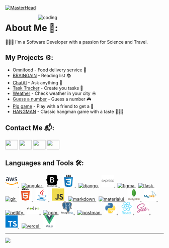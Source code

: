 [![MasterHead](https://res.cloudinary.com/dulasau/image/upload/v1682295915/banner_wyhjzm.png)](https://github.com/dmitryulasau)

<img align="right" alt="coding" width="400" src="https://res.cloudinary.com/dulasau/image/upload/v1682278774/63487-programming-computer_tlsmeq.gif"/>

# About Me :boy::
👩🏻‍💻 I'm a Software Developer with a passion for Science and Travel.<br>

## My Projects ⚙:
- [Omnifood](https://omnifood-ulasau.netlify.app/) - Food delivery service 🍔
- [BRAINGAIN](https://braingain-ulasau.netlify.app/) - Reading list 📚
- [ChatAI](https://chat-ai-git-main-dmitryulasau.vercel.app/) - Ask anything 🤖
- [Task Tracker](https://task-tracker-dmitryulasau.vercel.app/login) - Create you tasks 📝
- [Weather](https://dmitryulasau.github.io/Weather_Service_JS/) - Check weather in your city ☀
- [Guess a number](https://ulasau-guess-my-number.netlify.app/) - Guess a number :video_game:
- [Pig game](https://ulasau-pig-game.netlify.app/) - Play with a friend to get a 💯 
- [HANGMAN](https://hangman-dmitryulasau.vercel.app/) - Classic hangman game with a taste 🙅🏽‍♂️


## Contact Me 📬:

<p align="left">
<a href="https://www.linkedin.com/in/dmitry-ulasau/" target="blank"><img align="center" src="https://res.cloudinary.com/dulasau/image/upload/v1682296831/LinkedIN_ijgnyd.svg" alt="" height="30" width="40" /></a>
<a href="https://github.com/dmitryulasau" target="blank"><img align="center" src="https://res.cloudinary.com/dulasau/image/upload/v1682296959/Github_brnomp.svg" alt="" height="30" width="40" /></a>
<a href="https://www.instagram.com/dmitrushok/" target="blank"><img align="center" src="https://res.cloudinary.com/dulasau/image/upload/v1682296959/Instagram_rzqx1w.svg" alt="" height="30" width="40" /></a>
<a href="mailto:dmitrushok@gmail.com"><img align="center" src="https://res.cloudinary.com/dulasau/image/upload/v1682296959/Gmail_fnylkt.svg" alt="" height="30" width="40" /></a>
</p>

## Languages and Tools 🛠:
<p align="left"> 

<a href="https://aws.amazon.com" target="_blank" rel="noreferrer"> <img src="https://raw.githubusercontent.com/devicons/devicon/master/icons/amazonwebservices/amazonwebservices-original-wordmark.svg" alt="aws" width="40" height="40"/> </a> &nbsp; <a href="https://angular.io" target="_blank" rel="noreferrer"> <img src="https://angular.io/assets/images/logos/angular/angular.svg" alt="angular" width="40" height="40"/> </a> &nbsp;
<a href="https://getbootstrap.com" target="_blank" rel="noreferrer"> <img src="https://raw.githubusercontent.com/devicons/devicon/master/icons/bootstrap/bootstrap-plain-wordmark.svg" alt="bootstrap" width="40" height="40"/> </a> &nbsp; <a href="https://www.w3schools.com/css/" target="_blank" rel="noreferrer"> <img src="https://raw.githubusercontent.com/devicons/devicon/master/icons/css3/css3-original-wordmark.svg" alt="css3" width="40" height="40"/> </a> &nbsp; <a href="https://www.djangoproject.com/" target="_blank" rel="noreferrer"> <img src="https://res.cloudinary.com/dulasau/image/upload/v1682298701/django_p702z9.svg" alt="django" width="40" height="40"/> </a> &nbsp; <a href="https://expressjs.com" target="_blank" rel="noreferrer"> <img src="https://raw.githubusercontent.com/devicons/devicon/master/icons/express/express-original-wordmark.svg" alt="express" width="40" height="40"/> </a> &nbsp; <a href="https://www.figma.com/" target="_blank" rel="noreferrer"> <img src="https://www.vectorlogo.zone/logos/figma/figma-icon.svg" alt="figma" width="40" height="40"/> </a> &nbsp; <a href="https://flask.palletsprojects.com/en/2.2.x/" target="_blank" rel="noreferrer"> <img src="https://res.cloudinary.com/dulasau/image/upload/v1682298701/flask_gyzegs.svg" alt="flask" width="40" height="40"/> </a> &nbsp; <a href="https://git-scm.com/" target="_blank" rel="noreferrer"> <img src="https://www.vectorlogo.zone/logos/git-scm/git-scm-icon.svg" alt="git" width="40" height="40"/> </a> &nbsp; 
<a href="https://www.w3.org/html/" target="_blank" rel="noreferrer"> <img src="https://raw.githubusercontent.com/devicons/devicon/master/icons/html5/html5-original-wordmark.svg" alt="html5" width="40" height="40"/> </a> &nbsp; <a href="https://www.java.com" target="_blank" rel="noreferrer"> <img src="https://raw.githubusercontent.com/devicons/devicon/master/icons/java/java-original.svg" alt="java" width="40" height="40"/> </a> &nbsp; 
<a href="https://developer.mozilla.org/en-US/docs/Web/JavaScript" target="_blank" rel="noreferrer"> <img src="https://raw.githubusercontent.com/devicons/devicon/master/icons/javascript/javascript-original.svg" alt="javascript" width="40" height="40"/> </a> &nbsp; <a href="https://www.markdownguide.org/" target="_blank" rel="noreferrer"> <img src="https://res.cloudinary.com/dulasau/image/upload/v1682298701/markdown_yna1lw.svg" alt="markdown" width="40" height="40"/> </a> &nbsp; <a href="https://mui.com/" target="_blank" rel="noreferrer"> <img src="https://res.cloudinary.com/dulasau/image/upload/v1682298701/material-ui_m2vihb.svg" alt="materialui" width="40" height="40"/> </a> &nbsp; <a href="https://www.mongodb.com/" target="_blank" rel="noreferrer"> <img src="https://raw.githubusercontent.com/devicons/devicon/master/icons/mongodb/mongodb-original-wordmark.svg" alt="mongodb" width="40" height="40"/> </a> &nbsp; <a href="https://www.mysql.com/" target="_blank" rel="noreferrer"> <img src="https://raw.githubusercontent.com/devicons/devicon/master/icons/mysql/mysql-original-wordmark.svg" alt="mysql" width="40" height="40"/> </a> &nbsp; <a href="https://www.netlify.com/" target="_blank" rel="noreferrer"> <img src="https://res.cloudinary.com/dulasau/image/upload/v1682298701/netlify_nw7fsr.svg" alt="netlify" width="40" height="40"/> </a> &nbsp; <a href="https://nodejs.org" target="_blank" rel="noreferrer"> <img src="https://raw.githubusercontent.com/devicons/devicon/master/icons/nodejs/nodejs-original-wordmark.svg" alt="nodejs" width="40" height="40"/> </a> &nbsp; <a href="https://www.npmjs.com/" target="_blank" rel="noreferrer"> <img src="https://res.cloudinary.com/dulasau/image/upload/v1682298701/npm_ramhon.svg" alt="npm" width="40" height="40"/> </a> &nbsp; <a href="https://www.postgresql.org" target="_blank" rel="noreferrer"> <img src="https://raw.githubusercontent.com/devicons/devicon/master/icons/postgresql/postgresql-original-wordmark.svg" alt="postgresql" width="40" height="40"/> </a> &nbsp; <a href="https://www.postman.com/" target="_blank" rel="noreferrer"> <img src="https://res.cloudinary.com/dulasau/image/upload/v1682298703/postman_hgp61a.svg" alt="postman" width="40" height="40"/> </a> &nbsp; 
<a href="https://www.python.org" target="_blank" rel="noreferrer"> <img src="https://raw.githubusercontent.com/devicons/devicon/master/icons/python/python-original.svg" alt="python" width="40" height="40"/> </a> &nbsp; 
<a href="https://reactjs.org/" target="_blank" rel="noreferrer"> <img src="https://raw.githubusercontent.com/devicons/devicon/master/icons/react/react-original-wordmark.svg" alt="react" width="40" height="40"/> </a> &nbsp; <a href="https://sass-lang.com" target="_blank" rel="noreferrer"> <img src="https://raw.githubusercontent.com/devicons/devicon/master/icons/sass/sass-original.svg" alt="sass" width="40" height="40"/> </a> &nbsp; 
<a href="https://www.typescriptlang.org/" target="_blank" rel="noreferrer"> <img src="https://raw.githubusercontent.com/devicons/devicon/master/icons/typescript/typescript-original.svg" alt="typescript" width="40" height="40"/> </a> &nbsp; <a href="https://vercel.com/" target="_blank" rel="noreferrer"> <img src="https://res.cloudinary.com/dulasau/image/upload/v1682298703/vercel_wxwq9z.svg" alt="vercel" width="40" height="40"/> </a> &nbsp; <a href="https://vuejs.org/" target="_blank" rel="noreferrer"> <img src="https://raw.githubusercontent.com/devicons/devicon/master/icons/vuejs/vuejs-original-wordmark.svg" alt="vuejs" width="40" height="40"/> </a> </p>

___
[![](https://visitcount.itsvg.in/api?id=dmitryulasau&icon=0&color=0)](https://visitcount.itsvg.in)

